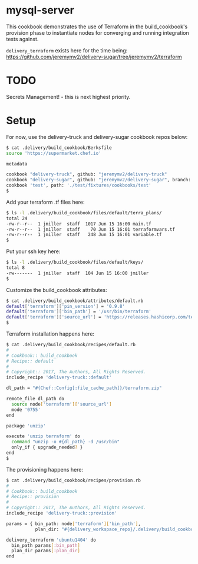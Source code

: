 # mysql-server

This cookbook demonstrates the use of Terraform in the build_cookbook's provision
phase to instantiate nodes for converging and running integration tests against.

`delivery_terraform` exists here for the time being: https://github.com/jeremymv2/delivery-sugar/tree/jeremymv2/terraform

# TODO
Secrets Management! - this is next highest priority.

# Setup
For now, use the delivery-truck and delivery-sugar cookbook repos below:

```bash
$ cat .delivery/build_cookbook/Berksfile
source 'https://supermarket.chef.io'

metadata

cookbook "delivery-truck", github: "jeremymv2/delivery-truck"
cookbook "delivery-sugar", github: "jeremymv2/delivery-sugar", branch: "jeremymv2/terraform"
cookbook 'test', path: './test/fixtures/cookbooks/test'
$
```

Add your terraform .tf files here:
```bash
$ ls -l .delivery/build_cookbook/files/default/terra_plans/
total 24
-rw-r--r--  1 jmiller  staff  1017 Jun 15 16:00 main.tf
-rw-r--r--  1 jmiller  staff    70 Jun 15 16:01 terraformvars.tf
-rw-r--r--  1 jmiller  staff   248 Jun 15 16:01 variable.tf
$
```

Put your ssh key here:
```bash
$ ls -l .delivery/build_cookbook/files/default/keys/
total 8
-rw-------  1 jmiller  staff  104 Jun 15 16:00 jmiller
$
```

Customize the build_cookbook attributes:
```bash
$ cat .delivery/build_cookbook/attributes/default.rb
default['terraform']['pin_version'] = '0.9.8'
default['terraform']['bin_path'] = '/usr/bin/terraform'
default['terraform']['source_url'] = 'https://releases.hashicorp.com/terraform/0.9.8/terraform_0.9.8_linux_amd64.zip'
$
```

Terraform installation happens here:
```bash
$ cat .delivery/build_cookbook/recipes/default.rb
#
# Cookbook:: build_cookbook
# Recipe:: default
#
# Copyright:: 2017, The Authors, All Rights Reserved.
include_recipe 'delivery-truck::default'

dl_path = "#{Chef::Config[:file_cache_path]}/terraform.zip"

remote_file dl_path do
  source node['terraform']['source_url']
  mode '0755'
end

package 'unzip'

execute 'unzip terraform' do
  command "unzip -o #{dl_path} -d /usr/bin"
  only_if { upgrade_needed? }
end
$
```

The provisioning happens here:
```bash
$ cat .delivery/build_cookbook/recipes/provision.rb
#
# Cookbook:: build_cookbook
# Recipe:: provision
#
# Copyright:: 2017, The Authors, All Rights Reserved.
include_recipe 'delivery-truck::provision'

params = { bin_path: node['terraform']['bin_path'],
           plan_dir: "#{delivery_workspace_repo}/.delivery/build_cookbook/files/default/terra_plans" }

delivery_terraform 'ubuntu1404' do
  bin_path params[:bin_path]
  plan_dir params[:plan_dir]
end
```
